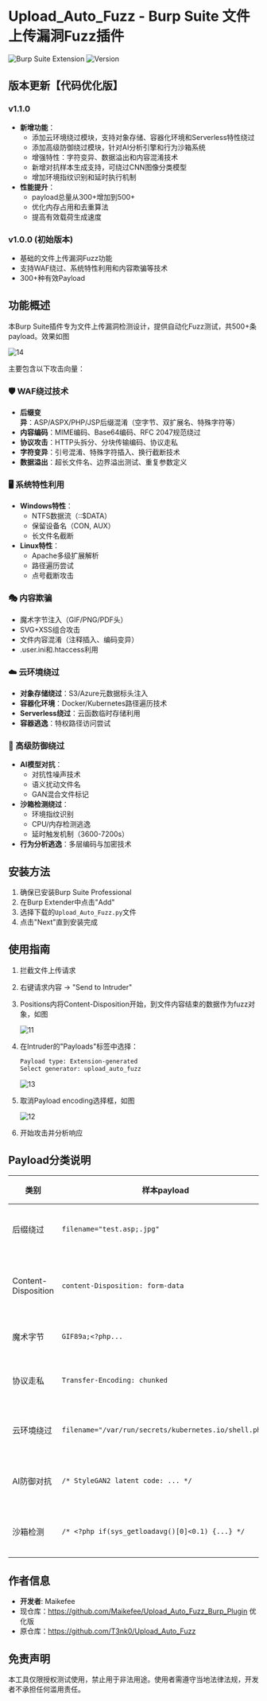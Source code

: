 # Upload_Auto_Fuzz - Burp Suite 文件上传漏洞Fuzz插件

![Burp Suite Extension](https://img.shields.io/badge/Burp%20Suite-Extension-orange)
![Version](https://img.shields.io/badge/Version-v1.1.0-blue)

## 版本更新【代码优化版】

### v1.1.0

- **新增功能**：
  - 添加云环境绕过模块，支持对象存储、容器化环境和Serverless特性绕过
  - 添加高级防御绕过模块，针对AI分析引擎和行为沙箱系统
  - 增强特性：字符变异、数据溢出和内容混淆技术
  - 新增对抗样本生成支持，可绕过CNN图像分类模型
  - 增加环境指纹识别和延时执行机制
- **性能提升**：
  - payload总量从300+增加到500+
  - 优化内存占用和去重算法
  - 提高有效载荷生成速度

### v1.0.0 (初始版本)

- 基础的文件上传漏洞Fuzz功能
- 支持WAF绕过、系统特性利用和内容欺骗等技术
- 300+种有效Payload

## 功能概述

本Burp Suite插件专为文件上传漏洞检测设计，提供自动化Fuzz测试，共500+条payload。效果如图

![14](./assets/14.png)

主要包含以下攻击向量：

### 🛡️ WAF绕过技术
- **后缀变异**：ASP/ASPX/PHP/JSP后缀混淆（空字节、双扩展名、特殊字符等）
- **内容编码**：MIME编码、Base64编码、RFC 2047规范绕过
- **协议攻击**：HTTP头拆分、分块传输编码、协议走私
- **字符变异**：引号混淆、特殊字符插入、换行截断技术
- **数据溢出**：超长文件名、边界溢出测试、重复参数定义

### 🖥️ 系统特性利用
- **Windows特性**：
  - NTFS数据流（::$DATA）
  - 保留设备名（CON, AUX）
  - 长文件名截断
- **Linux特性**：
  - Apache多级扩展解析
  - 路径遍历尝试
  - 点号截断攻击

### 🎭 内容欺骗
- 魔术字节注入（GIF/PNG/PDF头）
- SVG+XSS组合攻击
- 文件内容混淆（注释插入、编码变异）
- .user.ini和.htaccess利用

### ☁️ 云环境绕过
- **对象存储绕过**：S3/Azure元数据标头注入
- **容器化环境**：Docker/Kubernetes路径遍历技术
- **Serverless绕过**：云函数临时存储利用
- **容器逃逸**：特权路径访问尝试

### 🤖 高级防御绕过
- **AI模型对抗**：
  - 对抗性噪声技术
  - 语义扰动文件名
  - GAN混合文件标记
- **沙箱检测绕过**：
  - 环境指纹识别
  - CPU/内存检测逃逸
  - 延时触发机制（3600-7200s）
- **行为分析逃逸**：多层编码与加密技术

## 安装方法

1. 确保已安装Burp Suite Professional
2. 在Burp Extender中点击"Add"
3. 选择下载的`Upload_Auto_Fuzz.py`文件
4. 点击"Next"直到安装完成

## 使用指南

1. 拦截文件上传请求

2. 右键请求内容 → "Send to Intruder"

3. Positions内将Content-Disposition开始，到文件内容结束的数据作为fuzz对象，如图

   ![11](./assets/11.png)

4. 在Intruder的"Payloads"标签中选择：
   ```bash
   Payload type: Extension-generated
   Select generator: upload_auto_fuzz
   ```

   ![13](./assets/13.png)

5. 取消Payload encoding选择框，如图

   ![12](./assets/12.png)

6. 开始攻击并分析响应

## Payload分类说明

| 类别                | 样本payload                          | 检测目标               |
|---------------------|--------------------------------------|-----------------------|
| 后缀绕过           | `filename="test.asp;.jpg"`           | 文件类型校验缺陷       |
| Content-Disposition | `content-Disposition: form-data`     | 头解析大小写敏感性     |
| 魔术字节          | `GIF89a;<?php...`                    | 内容检测绕过          |
| 协议走私          | `Transfer-Encoding: chunked`         | WAF协议解析差异       |
| 云环境绕过        | `filename="/var/run/secrets/kubernetes.io/shell.php"` | 容器环境安全缺陷 |
| AI防御对抗        | `/* StyleGAN2 latent code: ... */`   | 深度学习模型绕过      |
| 沙箱检测          | `/* <?php if(sys_getloadavg()[0]<0.1) {...} */` | 动态分析环境检测 |

## 作者信息
- **开发者**: Maikefee
- 现仓库：https://github.com/Maikefee/Upload_Auto_Fuzz_Burp_Plugin   优化版
- 原仓库：https://github.com/T3nk0/Upload_Auto_Fuzz

## 免责声明
本工具仅限授权测试使用，禁止用于非法用途。使用者需遵守当地法律法规，开发者不承担任何滥用责任。

